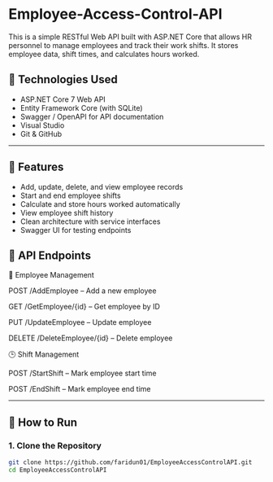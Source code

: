 # Employee-Access-Control-API

This is a simple RESTful Web API built with ASP.NET Core that allows HR personnel to manage employees and track their work shifts. It stores employee data, shift times, and calculates hours worked.

## 🔧 Technologies Used

- ASP.NET Core 7 Web API
- Entity Framework Core (with SQLite)
- Swagger / OpenAPI for API documentation
- Visual Studio 
- Git & GitHub

---

## 🚀 Features

- Add, update, delete, and view employee records
- Start and end employee shifts
- Calculate and store hours worked automatically
- View employee shift history
- Clean architecture with service interfaces
- Swagger UI for testing endpoints
  
##  📌 API Endpoints
👤 Employee Management

POST /AddEmployee – Add a new employee

GET /GetEmployee/{id} – Get employee by ID

PUT /UpdateEmployee – Update employee

DELETE /DeleteEmployee/{id} – Delete employee

🕒 Shift Management

POST /StartShift – Mark employee start time

POST /EndShift – Mark employee end time

---
## 🔄 How to Run

### 1. Clone the Repository

```bash
git clone https://github.com/faridun01/EmployeeAccessControlAPI.git
cd EmployeeAccessControlAPI

